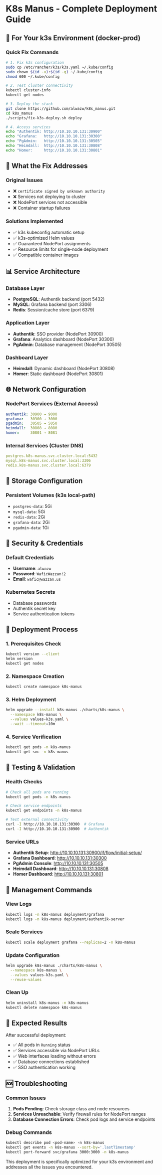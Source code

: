 # K8s Manus - Complete Deployment Guide

## 🎯 **For Your k3s Environment (docker-prod)**

### Quick Fix Commands
```bash
# 1. Fix k3s configuration
sudo cp /etc/rancher/k3s/k3s.yaml ~/.kube/config
sudo chown $(id -u):$(id -g) ~/.kube/config
chmod 600 ~/.kube/config

# 2. Test cluster connectivity
kubectl cluster-info
kubectl get nodes

# 3. Deploy the stack
git clone https://github.com/alwazw/k8s_manus.git
cd k8s_manus
./scripts/fix-k3s-deploy.sh deploy

# 4. Access services
echo "Authentik: http://10.10.10.131:30900"
echo "Grafana:   http://10.10.10.131:30300"
echo "PgAdmin:   http://10.10.10.131:30505"
echo "Heimdall:  http://10.10.10.131:30808"
echo "Homer:     http://10.10.10.131:30801"
```

## 🔧 **What the Fix Addresses**

### Original Issues
- ❌ `certificate signed by unknown authority`
- ❌ Services not deploying to cluster
- ❌ NodePort services not accessible
- ❌ Container startup failures

### Solutions Implemented
- ✅ k3s kubeconfig automatic setup
- ✅ k3s-optimized Helm values
- ✅ Guaranteed NodePort assignments
- ✅ Resource limits for single-node deployment
- ✅ Compatible container images

## 📊 **Service Architecture**

### Database Layer
- **PostgreSQL**: Authentik backend (port 5432)
- **MySQL**: Grafana backend (port 3306)  
- **Redis**: Session/cache store (port 6379)

### Application Layer
- **Authentik**: SSO provider (NodePort 30900)
- **Grafana**: Analytics dashboard (NodePort 30300)
- **PgAdmin**: Database management (NodePort 30505)

### Dashboard Layer
- **Heimdall**: Dynamic dashboard (NodePort 30808)
- **Homer**: Static dashboard (NodePort 30801)

## 🌐 **Network Configuration**

### NodePort Services (External Access)
```yaml
authentik: 30900 → 9000
grafana:   30300 → 3000
pgadmin:   30505 → 5050
heimdall:  30808 → 8080
homer:     30801 → 8081
```

### Internal Services (Cluster DNS)
```yaml
postgres.k8s-manus.svc.cluster.local:5432
mysql.k8s-manus.svc.cluster.local:3306
redis.k8s-manus.svc.cluster.local:6379
```

## 💾 **Storage Configuration**

### Persistent Volumes (k3s local-path)
- `postgres-data`: 5Gi
- `mysql-data`: 5Gi
- `redis-data`: 2Gi
- `grafana-data`: 2Gi
- `pgadmin-data`: 1Gi

## 🔐 **Security & Credentials**

### Default Credentials
- **Username**: `alwazw`
- **Password**: `WaficWazzan!2`
- **Email**: `wafic@wazzan.us`

### Kubernetes Secrets
- Database passwords
- Authentik secret key
- Service authentication tokens

## 🚀 **Deployment Process**

### 1. Prerequisites Check
```bash
kubectl version --client
helm version
kubectl get nodes
```

### 2. Namespace Creation
```bash
kubectl create namespace k8s-manus
```

### 3. Helm Deployment
```bash
helm upgrade --install k8s-manus ./charts/k8s-manus \
  --namespace k8s-manus \
  --values values-k3s.yaml \
  --wait --timeout=10m
```

### 4. Service Verification
```bash
kubectl get pods -n k8s-manus
kubectl get svc -n k8s-manus
```

## 🧪 **Testing & Validation**

### Health Checks
```bash
# Check all pods are running
kubectl get pods -n k8s-manus

# Check service endpoints
kubectl get endpoints -n k8s-manus

# Test external connectivity
curl -I http://10.10.10.131:30300  # Grafana
curl -I http://10.10.10.131:30900  # Authentik
```

### Service URLs
- **Authentik Setup**: http://10.10.10.131:30900/if/flow/initial-setup/
- **Grafana Dashboard**: http://10.10.10.131:30300
- **PgAdmin Console**: http://10.10.10.131:30505
- **Heimdall Dashboard**: http://10.10.10.131:30808
- **Homer Dashboard**: http://10.10.10.131:30801

## 🔄 **Management Commands**

### View Logs
```bash
kubectl logs -n k8s-manus deployment/grafana
kubectl logs -n k8s-manus deployment/authentik-server
```

### Scale Services
```bash
kubectl scale deployment grafana --replicas=2 -n k8s-manus
```

### Update Configuration
```bash
helm upgrade k8s-manus ./charts/k8s-manus \
  --namespace k8s-manus \
  --values values-k3s.yaml \
  --reuse-values
```

### Clean Up
```bash
helm uninstall k8s-manus -n k8s-manus
kubectl delete namespace k8s-manus
```

## 🎯 **Expected Results**

After successful deployment:
- ✅ All pods in `Running` status
- ✅ Services accessible via NodePort URLs
- ✅ Web interfaces loading without errors
- ✅ Database connections established
- ✅ SSO authentication working

## 🆘 **Troubleshooting**

### Common Issues
1. **Pods Pending**: Check storage class and node resources
2. **Services Unreachable**: Verify firewall rules for NodePort ranges
3. **Database Connection Errors**: Check pod logs and service endpoints

### Debug Commands
```bash
kubectl describe pod <pod-name> -n k8s-manus
kubectl get events -n k8s-manus --sort-by='.lastTimestamp'
kubectl port-forward svc/grafana 3000:3000 -n k8s-manus
```

This deployment is specifically optimized for your k3s environment and addresses all the issues you encountered.

